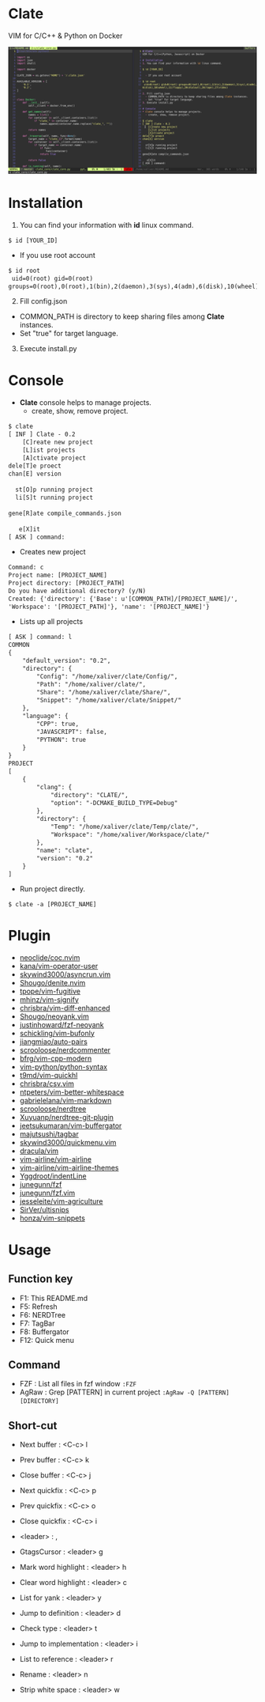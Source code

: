 # Clate
VIM for C/C++ & Python on Docker

![clate](img/clate.png "clate")

# Installation
1. You can find your information with **id** linux command.
```
$ id [YOUR_ID]
```
  - If you use root account
```
$ id root
 uid=0(root) gid=0(root) groups=0(root),0(root),1(bin),2(daemon),3(sys),4(adm),6(disk),10(wheel),11(floppy),20(dialout),26(tape),27(video)
```
2. Fill config.json
  - COMMON_PATH is directory to keep sharing files among **Clate** instances.
  - Set "true" for target language.
3. Execute install.py

# Console
* **Clate** console helps to manage projects.
  - create, show, remove project.
```
$ clate
[ INF ] Clate - 0.2
    [C]reate new project
    [L]ist projects
    [A]ctivate project
dele[T]e proect
chan[E] version

  st[O]p running project
  li[S]t running project

gene[R]ate compile_commands.json

   e[X]it
[ ASK ] command:
```
* Creates new project
```
Command: c
Project name: [PROJECT_NAME]
Project directory: [PROJECT_PATH]
Do you have additional directory? (y/N)
Created: {'directory': {'Base': u'[COMMON_PATH]/[PROJECT_NAME]/', 'Workspace': '[PROJECT_PATH]'}, 'name': '[PROJECT_NAME]'}
```
* Lists up all projects
```
[ ASK ] command: l
COMMON
{
    "default_version": "0.2",
    "directory": {
        "Config": "/home/xaliver/clate/Config/",
        "Path": "/home/xaliver/clate/",
        "Share": "/home/xaliver/clate/Share/",
        "Snippet": "/home/xaliver/clate/Snippet/"
    },
    "language": {
        "CPP": true,
        "JAVASCRIPT": false,
        "PYTHON": true
    }
}
PROJECT
[
    {
        "clang": {
            "directory": "CLATE/",
            "option": "-DCMAKE_BUILD_TYPE=Debug"
        },
        "directory": {
            "Temp": "/home/xaliver/clate/Temp/clate/",
            "Workspace": "/home/xaliver/Workspace/clate/"
        },
        "name": "clate",
        "version": "0.2"
    }
]

```
* Run project directly.
```
$ clate -a [PROJECT_NAME]
```

# Plugin
* [neoclide/coc.nvim](https://github.com/neoclide/coc.nvim)
* [kana/vim-operator-user](https://github.com/kana/vim-operator-user)
* [skywind3000/asyncrun.vim](https://github.com/skywind3000/asyncrun.vim)
* [Shougo/denite.nvim](https://github.com/Shougo/denite.nvim)
* [tpope/vim-fugitive](https://github.com/tpope/vim-fugitive)
* [mhinz/vim-signify](https://github.com/mhinz/vim-signify)
* [chrisbra/vim-diff-enhanced](https://github.com/chrisbra/vim-diff-enhanced)
* [Shougo/neoyank.vim](https://github.com/Shougo/neoyank.vim)
* [justinhoward/fzf-neoyank](https://github.com/justinhoward/fzf-neoyank)
* [schickling/vim-bufonly](https://github.com/schickling/vim-bufonly)
* [jiangmiao/auto-pairs](https://github.com/jiangmiao/auto-pairs)
* [scrooloose/nerdcommenter](https://github.com/scrooloose/nerdcommenter)
* [bfrg/vim-cpp-modern](https://github.com/bfrg/vim-cpp-modern)
* [vim-python/python-syntax](https://github.com/vim-python/python-syntax)
* [t9md/vim-quickhl](https://github.com/t9md/vim-quickhl)
* [chrisbra/csv.vim](https://github.com/chrisbra/csv.vim)
* [ntpeters/vim-better-whitespace](https://github.com/ntpeters/vim-better-whitespace)
* [gabrielelana/vim-markdown](https://github.com/gabrielelana/vim-markdown)
* [scrooloose/nerdtree](https://github.com/scrooloose/nerdtree)
* [Xuyuanp/nerdtree-git-plugin](https://github.com/Xuyuanp/nerdtree-git-plugin)
* [jeetsukumaran/vim-buffergator](https://github.com/jeetsukumaran/vim-buffergator)
* [majutsushi/tagbar](https://github.com/majutsushi/tagbar)
* [skywind3000/quickmenu.vim](https://github.com/skywind3000/quickmenu.vim)
* [dracula/vim](https://github.com/dracula/vim)
* [vim-airline/vim-airline](https://github.com/vim-airline/vim-airline)
* [vim-airline/vim-airline-themes](https://github.com/vim-airline/vim-airline-themes)
* [Yggdroot/indentLine](https://github.com/Yggdroot/indentLine)
* [junegunn/fzf](https://github.com/junegunn/fzf)
* [junegunn/fzf.vim](https://github.com/junegunn/fzf.vim)
* [jesseleite/vim-agriculture](https://github.com/jesseleite/vim-agriculture)
* [SirVer/ultisnips](https://github.com/SirVer/ultisnips)
* [honza/vim-snippets](https://github.com/honza/vim-snippets)

# Usage

## Function key
* F1: This README.md
* F5: Refresh
* F6: NERDTree
* F7: TagBar
* F8: Buffergator
* F12: Quick menu

## Command
* FZF       : List all files in fzf window
```:FZF```
* AgRaw     : Grep [PATTERN] in current project
```:AgRaw -Q [PATTERN] [DIRECTORY]```

## Short-cut
* Next buffer              : &lt;C-c> l
* Prev buffer              : &lt;C-c> k
* Close buffer             : &lt;C-c> j

* Next quickfix            : &lt;C-c> p
* Prev quickfix            : &lt;C-c> o
* Close quickfix           : &lt;C-c> i

* &lt;leader>              : ,
* GtagsCursor              : &lt;leader> g
* Mark word highlight      : &lt;leader> h
* Clear word highlight     : &lt;leader> c

* List for yank            : &lt;leader> y

* Jump to definition       : &lt;leader> d
* Check type               : &lt;leader> t
* Jump to implementation   : &lt;leader> i
* List to reference        : &lt;leader> r
* Rename                   : &lt;leader> n

* Strip white space        : &lt;leader> w


